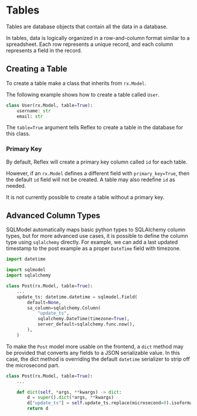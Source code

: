 # Tables

Tables are database objects that contain all the data in a database.

In tables, data is logically organized in a row-and-column format similar to a
spreadsheet. Each row represents a unique record, and each column represents a
field in the record.

## Creating a Table

To create a table make a class that inherits from `rx.Model`.

The following example shows how to create a table called `User`.
            
```python
class User(rx.Model, table=True):
    username: str
    email: str
```

The `table=True` argument tells Reflex to create a table in the database for
this class.

### Primary Key

By default, Reflex will create a primary key column called `id` for each table.

However, if an `rx.Model` defines a different field with `primary_key=True`, then the
default `id` field will not be created. A table may also redefine `id` as needed.

It is not currently possible to create a table without a primary key.

## Advanced Column Types

SQLModel automatically maps basic python types to SQLAlchemy column types, but
for more advanced use cases, it is possible to define the column type using
`sqlalchemy` directly. For example, we can add a last updated timestamp to the
post example as a proper `DateTime` field with timezone.

```python
import datetime

import sqlmodel
import sqlalchemy

class Post(rx.Model, table=True):
    ...
    update_ts: datetime.datetime = sqlmodel.Field(
        default=None,
        sa_column=sqlalchemy.Column(
            "update_ts",
            sqlalchemy.DateTime(timezone=True),
            server_default=sqlalchemy.func.now(),
        ),
    )
```

To make the `Post` model more usable on the frontend, a `dict` method may be provided
that converts any fields to a JSON serializable value. In this case, the dict method is
overriding the default `datetime` serializer to strip off the microsecond part.

```python
class Post(rx.Model, table=True):
    ...

    def dict(self, *args, **kwargs) -> dict:
        d = super().dict(*args, **kwargs)
        d["update_ts"] = self.update_ts.replace(microsecond=0).isoformat()
        return d
```